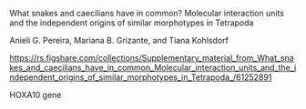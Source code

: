 What snakes and caecilians have in common? Molecular interaction units and the independent origins of similar morphotypes in Tetrapoda

Anieli G. Pereira, Mariana B. Grizante, and Tiana Kohlsdorf

https://rs.figshare.com/collections/Supplementary_material_from_What_snakes_and_caecilians_have_in_common_Molecular_interaction_units_and_the_independent_origins_of_similar_morphotypes_in_Tetrapoda_/61252891


HOXA10 gene


